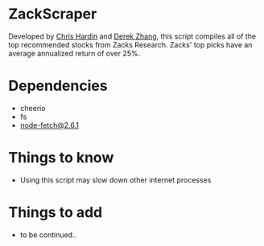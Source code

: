 # ZackScraper
Developed by [Chris Hardin](https://github.com/chrishardin) and [Derek Zhang](https://github.com/DerekZhang0000), this script compiles all of the top recommended stocks from Zacks Research. Zacks' top picks have an average annualized return of over 25%.

# Dependencies
- cheerio
- fs
- node-fetch@2.6.1

# Things to know
- Using this script may slow down other internet processes

# Things to add
- to be continued..
